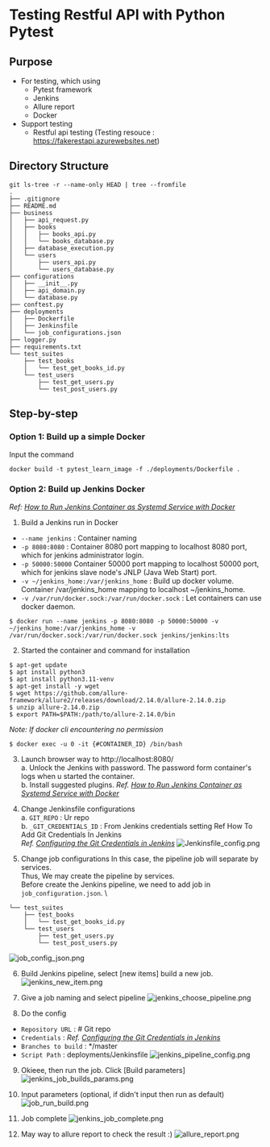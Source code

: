 # Testing Restful API with Python Pytest

## Purpose
- For testing, which using 
  - Pytest framework 
  - Jenkins 
  - Allure report 
  - Docker 
- Support testing 
  - Restful api testing (Testing resouce : https://fakerestapi.azurewebsites.net)

## Directory Structure
```
git ls-tree -r --name-only HEAD | tree --fromfile
.
├── .gitignore
├── README.md
├── business
│   ├── api_request.py
│   ├── books
│   │   ├── books_api.py
│   │   └── books_database.py
│   ├── database_execution.py
│   └── users
│       ├── users_api.py
│       └── users_database.py
├── configurations
│   ├── __init__.py
│   ├── api_domain.py
│   └── database.py
├── conftest.py
├── deployments
│   ├── Dockerfile
│   ├── Jenkinsfile
│   └── job_configurations.json
├── logger.py
├── requirements.txt
└── test_suites
    ├── test_books
    │   └── test_get_books_id.py
    └── test_users
        ├── test_get_users.py
        └── test_post_users.py

```

## Step-by-step
### Option 1: Build up a simple Docker
Input the command
```
docker build -t pytest_learn_image -f ./deployments/Dockerfile .
```
### Option 2: Build up Jenkins Docker
_Ref: [How to Run Jenkins Container as Systemd Service with Docker](https://discuss.circleci.com/t/how-can-i-extract-the-junit-xml-files-from-within-a-docker-container-in-docker/24089/2)_
1. Build a Jenkins run in Docker
- `--name jenkins` : Container naming
- `-p 8080:8080` : Container 8080 port mapping to localhost 8080 port, which for jenkins administrator login.
- `-p 50000:50000` Container 50000 port mapping to localhost 50000 port, which for jenkins slave node's JNLP (Java Web Start) port.
- `-v ~/jenkins_home:/var/jenkins_home` : Build up docker volume. Container /var/jenkins_home mapping to localhost ~/jenkins_home.
- `-v /var/run/docker.sock:/var/run/docker.sock` : Let containers can use docker daemon.
```
$ docker run --name jenkins -p 8080:8080 -p 50000:50000 -v ~/jenkins_home:/var/jenkins_home -v /var/run/docker.sock:/var/run/docker.sock jenkins/jenkins:lts
```

2. Started the container and command for installation
```
$ apt-get update
$ apt install python3
$ apt install python3.11-venv
$ apt-get install -y wget
$ wget https://github.com/allure-framework/allure2/releases/download/2.14.0/allure-2.14.0.zip
$ unzip allure-2.14.0.zip
$ export PATH=$PATH:/path/to/allure-2.14.0/bin
```
_Note: If docker cli encountering no permission_
```
$ docker exec -u 0 -it {#CONTAINER_ID} /bin/bash
```

3. Launch browser way to http://localhost:8080/ \
a. Unlock the Jenkins with password. The password form container's logs when u started the container.\
b. Install suggested plugins.
_Ref. [How to Run Jenkins Container as Systemd Service with Docker](https://www.linuxtechi.com/run-jenkins-docker-container-systemd/)_

4. Change Jenkinsfile configurations \
a. `GIT_REPO` : Ur repo \
b. `_GIT_CREDENTIALS_ID` : From Jenkins credentials setting Ref How To Add Git Credentials In Jenkins \
_Ref. [Configuring the Git Credentials in Jenkins](https://medium.com/@nikhil.nagarajappa/configuring-the-git-credentials-in-jenkins-4b584a797b45)_
![Jenkinsfile_config.png](readme%2FJenkinsfile_config.png)

5. Change job configurations
In this case, the pipeline job will separate by services. \
Thus, We may create the pipeline by services. \
Before create the Jenkins pipeline, we need to add job in `job_configuration.json`. \ 
```
└── test_suites
    ├── test_books
    │   └── test_get_books_id.py
    └── test_users
        ├── test_get_users.py
        └── test_post_users.py
```
![job_config_json.png](readme%2Fjob_config_json.png)

6. Build Jenkins pipeline, select [new items] build a new job.
![jenkins_new_item.png](readme%2Fjenkins_new_item.png)

7. Give a job naming and select pipeline
![jenkins_choose_pipeline.png](readme%2Fjenkins_choose_pipeline.png)

8. Do the config
- `Repository URL` : # Git repo
- `Credentials` : _Ref. [Configuring the Git Credentials in Jenkins](https://medium.com/@nikhil.nagarajappa/configuring-the-git-credentials-in-jenkins-4b584a797b45)_
- `Branches to build` : */master
- `Script Path` : deployments/Jenkinsfile
![jenkins_pipeline_config.png](readme%2Fjenkins_pipeline_config.png)

9. Okieee, then run the job. Click [Build parameters]
![jenkins_job_builds_params.png](readme%2Fjenkins_job_builds_params.png)

10. Input parameters (optional, if didn't input then run as default)
![job_run_build.png](readme%2Fjob_run_build.png)

11. Job complete
![jenkins_job_complete.png](readme%2Fjenkins_job_complete.png)

12. May way to allure report to check the result :)
![allure_report.png](readme%2Fallure_report.png)
